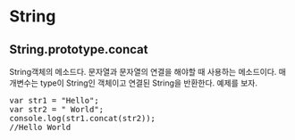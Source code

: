 String
===

## String.prototype.concat
String객체의 메소드다. 문자열과 문자열의 연결을 해야할 때 사용하는 메소드이다. 매개변수는 type이 String인 객체이고 연결된 String을 반환한다. 예제를 보자.
<pre>
var str1 = "Hello";
var str2 = " World";
console.log(str1.concat(str2));
//Hello World</pre>
